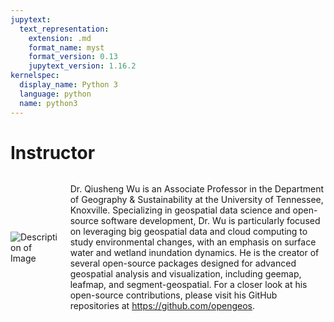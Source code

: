 ```yaml
---
jupytext:
  text_representation:
    extension: .md
    format_name: myst
    format_version: 0.13
    jupytext_version: 1.16.2
kernelspec:
  display_name: Python 3
  language: python
  name: python3
---
```


# Instructor

<div style="display: flex; align-items: center; justify-content: flex-start;">

<img src="https://geography.utk.edu/wp-content/uploads/2023/10/Qiusheng_Wu.webp" alt="Description of Image" style="max-width: 200px; margin-right: 20px;">

<div style="max-width: 800px;">
    
Dr. Qiusheng Wu is an Associate Professor in the Department of Geography & Sustainability at the University of Tennessee, Knoxville. Specializing in geospatial data science and open-source software development, Dr. Wu is particularly focused on leveraging big geospatial data and cloud computing to study environmental changes, with an emphasis on surface water and wetland inundation dynamics. He is the creator of several open-source packages designed for advanced geospatial analysis and visualization, including geemap, leafmap, and segment-geospatial. For a closer look at his open-source contributions, please visit his GitHub repositories at <https://github.com/opengeos>.

</div>

</div>
